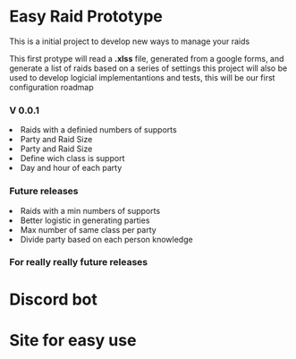 <h1>Easy Raid Prototype</h1>

This is a initial project to develop new ways to manage your raids

This first protype will read a <b>.xlss</b> file, generated from a google forms, and generate a list of raids based on a series of settings
this project will also be used to develop logicial implementantions and tests, this will be our first configuration roadmap

<h3>V 0.0.1 </h3>
<li>
Raids with a definied numbers of supports
</li>
<li>
Party and Raid Size 
</li>
<li>
Party and Raid Size 
</li>
<li>
Define wich class is support
</li>
<li>
Day and hour of each party
</li>

<h3> Future releases </h3>
<li>
Raids with a min numbers of supports
</li>
<li>
Better logistic in generating parties
</li>
<li>
Max number of same class per party
</li>
<li>
Divide party based on each person knowledge
</li>

<h3> For really really future releases </h3>

<h1> Discord bot </h1>
<h1> Site for easy use </h1>

